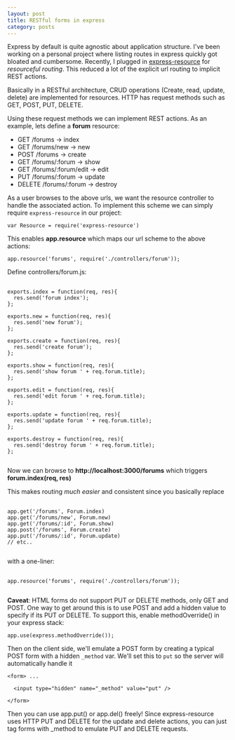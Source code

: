 ```yaml
---
layout: post
title: RESTful forms in express
category: posts
---
```


Express by default is quite agnostic about application structure. I've been working on a personal project where
listing routes in express quickly got bloated and cumbersome. Recently, I plugged 
in [express-resource](https://github.com/visionmedia/express-resource) for *resourceful routing*. This reduced a lot
of the explicit url routing to implicit REST actions.

Basically in a RESTful architecture, CRUD operations (Create, read, update, delete)
are implemented for resources. HTTP has request methods such as GET, POST, PUT, DELETE.

Using these request methods we can implement REST actions. As an example, lets define
a **forum** resource:

* GET     /forums              ->  index
* GET     /forums/new          ->  new
* POST    /forums              ->  create
* GET     /forums/:forum       ->  show
* GET     /forums/:forum/edit  ->  edit
* PUT     /forums/:forum       ->  update
* DELETE  /forums/:forum       ->  destroy

As a user browses to the above urls, we want the resource controller to handle the associated action.
To implement this scheme we can simply require `express-resource` in our project:

```
var Resource = require('express-resource')
```

This enables **app.resource** which maps our url scheme to the above actions:

```
app.resource('forums', require('./controllers/forum'));
```

Define controllers/forum.js:

<pre>
  <code>
exports.index = function(req, res){
  res.send('forum index');
};

exports.new = function(req, res){
  res.send('new forum');
};

exports.create = function(req, res){
  res.send('create forum');
};

exports.show = function(req, res){
  res.send('show forum ' + req.forum.title);
};

exports.edit = function(req, res){
  res.send('edit forum ' + req.forum.title);
};

exports.update = function(req, res){
  res.send('update forum ' + req.forum.title);
};

exports.destroy = function(req, res){
  res.send('destroy forum ' + req.forum.title);
};
  </code>
</pre>

Now we can browse to **http://localhost:3000/forums** which triggers **forum.index(req, res)**

This makes routing *much easier* and consistent since you basically replace

<pre>
  <code>
app.get('/forums', Forum.index)
app.get('/forums/new', Forum.new)
app.get('/forums/:id', Forum.show)
app.post('/forums', Forum.create)
app.put('/forums/:id', Forum.update)
// etc..
  </code>
</pre>

with a one-liner:

<pre>
  <code>
app.resource('forums', require('./controllers/forum'));
  </code>
</pre>


**Caveat**: HTML forms do not support PUT or DELETE methods, only GET and POST. One way to get around this is 
to use POST and add a hidden value to specify if its PUT or DELETE. To support this, enable methodOverride() 
in your express stack:

```
app.use(express.methodOverride());
```

Then on the client side, we'll emulate a POST form by creating a typical POST form with a hidden `_method` var. We'll set 
this to `put` so the server will automatically handle it

```
<form> ...

  <input type="hidden" name="_method" value="put" />
  
</form>
```

Then you can use app.put() or app.del() freely! Since express-resource uses HTTP PUT and DELETE for the update and delete actions,
you can just tag forms with _method to emulate PUT and DELETE requests.

